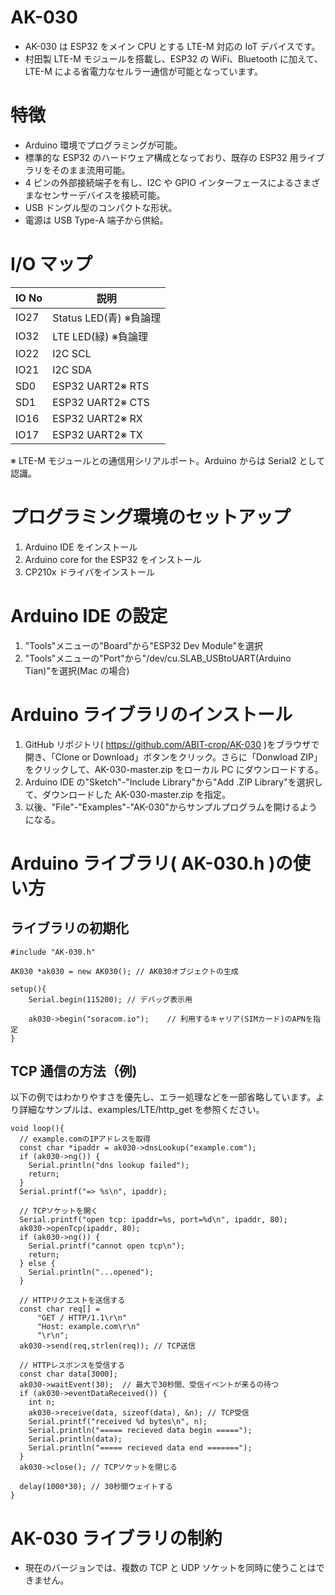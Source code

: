 # AK-030

- AK-030 は ESP32 をメイン CPU とする LTE-M 対応の IoT デバイスです。
- 村田製 LTE-M モジュールを搭載し、ESP32 の WiFi、Bluetooth に加えて、LTE-M による省電力なセルラー通信が可能となっています。

# 特徴

- Arduino 環境でプログラミングが可能。
- 標準的な ESP32 のハードウェア構成となっており、既存の ESP32 用ライブラリをそのまま流用可能。
- 4 ピンの外部接続端子を有し、I2C や GPIO インターフェースによるさまざまなセンサーデバイスを接続可能。
- USB ドングル型のコンパクトな形状。
- 電源は USB Type-A 端子から供給。

# I/O マップ

| IO No | 説明                   |
| ----- | ---------------------- |
| IO27  | Status LED(青) ※負論理 |
| IO32  | LTE LED(緑) ※負論理    |
| IO22  | I2C SCL                |
| IO21  | I2C SDA                |
| SD0   | ESP32 UART2※ RTS       |
| SD1   | ESP32 UART2※ CTS       |
| IO16  | ESP32 UART2※ RX        |
| IO17  | ESP32 UART2※ TX        |

※ LTE-M モジュールとの通信用シリアルポート。Arduino からは Serial2 として認識。

# プログラミング環境のセットアップ

1. Arduino IDE をインストール
1. Arduino core for the ESP32 をインストール
1. CP210x ドライバをインストール

# Arduino IDE の設定

1. "Tools"メニューの"Board"から"ESP32 Dev Module"を選択
1. "Tools"メニューの"Port"から"/dev/cu.SLAB_USBtoUART(Arduino Tian)"を選択(Mac の場合)

# Arduino ライブラリのインストール

1. GitHub リポジトリ( https://github.com/ABIT-crop/AK-030 )をブラウザで開き、「Clone or Download」ボタンをクリック。さらに「Donwload ZIP」をクリックして、AK-030-master.zip をローカル PC にダウンロードする。
1. Arduino IDE の"Sketch"-"Include Library"から"Add .ZIP Library"を選択して、ダウンロードした AK-030-master.zip を指定。
1. 以後、"File"-"Examples"-"AK-030"からサンプルプログラムを開けるようになる。

# Arduino ライブラリ( AK-030.h )の使い方

## ライブラリの初期化

```
#include "AK-030.h"

AK030 *ak030 = new AK030(); // AK030オブジェクトの生成

setup(){
    Serial.begin(115200); // デバッグ表示用

    ak030->begin("soracom.io");    // 利用するキャリア(SIMカード)のAPNを指定
}

```

## TCP 通信の方法（例)

以下の例ではわかりやすさを優先し、エラー処理などを一部省略しています。より詳細なサンプルは、examples/LTE/http_get を参照ください。

```
void loop(){
  // example.comのIPアドレスを取得
  const char *ipaddr = ak030->dnsLookup("example.com");
  if (ak030->ng()) {
    Serial.println("dns lookup failed");
    return;
  }
  Serial.printf("=> %s\n", ipaddr);

  // TCPソケットを開く
  Serial.printf("open tcp: ipaddr=%s, port=%d\n", ipaddr, 80);
  ak030->openTcp(ipaddr, 80);
  if (ak030->ng()) {
    Serial.printf("cannot open tcp\n");
    return;
  } else {
    Serial.println("...opened");
  }

  // HTTPリクエストを送信する
  const char req[] =
      "GET / HTTP/1.1\r\n"
      "Host: example.com\r\n"
      "\r\n";
  ak030->send(req,strlen(req)); // TCP送信

  // HTTPレスポンスを受信する
  const char data[3000];
  ak030->waitEvent(30);  // 最大で30秒間、受信イベントが来るの待つ
  if (ak030->eventDataReceived()) {
    int n;
    ak030->receive(data, sizeof(data), &n); // TCP受信
    Serial.printf("received %d bytes\n", n);
    Serial.println("===== recieved data begin =====");
    Serial.println(data);
    Serial.println("===== recieved data end =======");
  }
  ak030->close(); // TCPソケットを閉じる

  delay(1000*30); // 30秒間ウェイトする
}

```

# AK-030 ライブラリの制約

- 現在のバージョンでは、複数の TCP と UDP ソケットを同時に使うことはできません。
